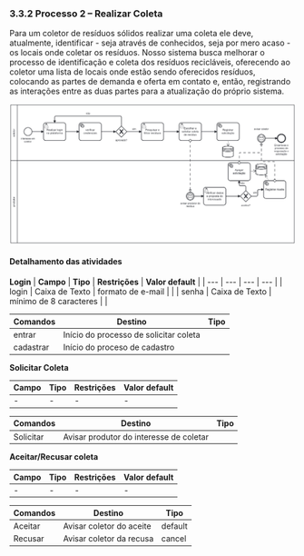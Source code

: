 ### 3.3.2 Processo 2 – Realizar Coleta

Para um coletor de resíduos sólidos realizar uma coleta ele deve, atualmente, identificar - seja através
de conhecidos, seja por mero acaso - os locais onde coletar os resíduos.
Nosso sistema busca melhorar o processo de identificação e coleta dos resíduos recicláveis, oferecendo ao
coletor uma lista de locais onde estão sendo oferecidos resíduos, colocando as partes de demanda e oferta
em contato e, então, registrando as interações entre as duas partes para a atualização do próprio sistema.


![Exemplo de um Modelo BPMN do PROCESSO 2](images/solicitar-coleta-bpmn.png "Modelo BPMN do Processo 2 - solicitar coleta.")


#### Detalhamento das atividades
**Login**
| **Campo**       | **Tipo**         | **Restrições** | **Valor default** |
| ---             | ---              | ---            | ---               |
| login           | Caixa de Texto   | formato de e-mail |                |
| senha           | Caixa de Texto   | mínimo de 8 caracteres |           |

| **Comandos**         |  **Destino**                           |     **Tipo**      |
| ---                  | ---                                    | ---               |
| entrar               | Início do processo de solicitar coleta |                   |
| cadastrar            | Início do proceso de cadastro          |                   |


**Solicitar Coleta**

| **Campo**       | **Tipo**         | **Restrições** | **Valor default** |
| ---             | ---              | ---            | ---               |
|       -         |        -         |       -        |       -           |

| **Comandos**         |  **Destino**                   | **Tipo**          |
| ---                  | ---                            | ---               |
|        Solicitar     | Avisar produtor do interesse de coletar |          |

**Aceitar/Recusar coleta**

| **Campo**       | **Tipo**         | **Restrições** | **Valor default** |
| ---             | ---              | ---            | ---               |
|       -         |        -         |       -        |       -           |

| **Comandos**         |  **Destino**                   | **Tipo**          |
| ---                  | ---                            | ---               |
|        Aceitar       | Avisar coletor do aceite       |  default          |
|        Recusar       | Avisar coletor da recusa       |  cancel           |